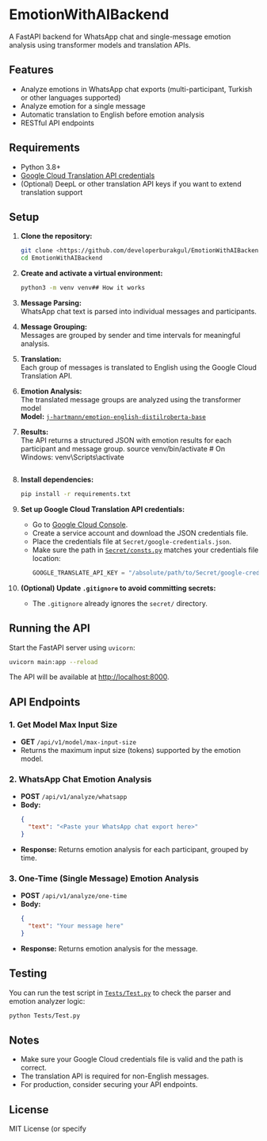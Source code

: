 # EmotionWithAIBackend

A FastAPI backend for WhatsApp chat and single-message emotion analysis using transformer models and translation APIs.

## Features

- Analyze emotions in WhatsApp chat exports (multi-participant, Turkish or other languages supported)
- Analyze emotion for a single message
- Automatic translation to English before emotion analysis
- RESTful API endpoints

## Requirements

- Python 3.8+
- [Google Cloud Translation API credentials](https://cloud.google.com/translate/docs/setup)
- (Optional) DeepL or other translation API keys if you want to extend translation support

## Setup

1. **Clone the repository:**

   ```sh
   git clone <https://github.com/developerburakgul/EmotionWithAIBackend.git>
   cd EmotionWithAIBackend
   ```

2. **Create and activate a virtual environment:**

   ```sh
   python3 -m venv venv## How it works

1. **Message Parsing:**  
   WhatsApp chat text is parsed into individual messages and participants.

2. **Message Grouping:**  
   Messages are grouped by sender and time intervals for meaningful analysis.

3. **Translation:**  
   Each group of messages is translated to English using the Google Cloud Translation API.

4. **Emotion Analysis:**  
   The translated message groups are analyzed using the transformer model  
   **Model:** [`j-hartmann/emotion-english-distilroberta-base`](https://huggingface.co/j-hartmann/emotion-english-distilroberta-base)

5. **Results:**  
   The API returns a structured JSON with emotion results for each participant and message group.
   source venv/bin/activate  # On Windows: venv\Scripts\activate
   ```

3. **Install dependencies:**

   ```sh
   pip install -r requirements.txt
   ```

4. **Set up Google Cloud Translation API credentials:**

   - Go to [Google Cloud Console](https://console.cloud.google.com/).
   - Create a service account and download the JSON credentials file.
   - Place the credentials file at `Secret/google-credentials.json`.
   - Make sure the path in [`Secret/consts.py`](Secret/consts.py) matches your credentials file location:
     ```python
     GOOGLE_TRANSLATE_API_KEY = "/absolute/path/to/Secret/google-credentials.json"
     ```

5. **(Optional) Update `.gitignore` to avoid committing secrets:**
   - The `.gitignore` already ignores the `secret/` directory.

## Running the API

Start the FastAPI server using `uvicorn`:

```sh
uvicorn main:app --reload
```

The API will be available at [http://localhost:8000](http://localhost:8000).

## API Endpoints

### 1. Get Model Max Input Size

- **GET** `/api/v1/model/max-input-size`
- Returns the maximum input size (tokens) supported by the emotion model.

### 2. WhatsApp Chat Emotion Analysis

- **POST** `/api/v1/analyze/whatsapp`
- **Body:**
  ```json
  {
    "text": "<Paste your WhatsApp chat export here>"
  }
  ```
- **Response:** Returns emotion analysis for each participant, grouped by time.

### 3. One-Time (Single Message) Emotion Analysis

- **POST** `/api/v1/analyze/one-time`
- **Body:**
  ```json
  {
    "text": "Your message here"
  }
  ```
- **Response:** Returns emotion analysis for the message.

## Testing

You can run the test script in [`Tests/Test.py`](Tests/Test.py) to check the parser and emotion analyzer logic:

```sh
python Tests/Test.py
```

## Notes

- Make sure your Google Cloud credentials file is valid and the path is correct.
- The translation API is required for non-English messages.
- For production, consider securing your API endpoints.

## License

MIT License (or specify
